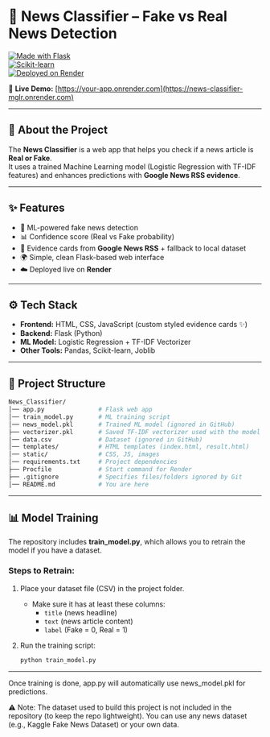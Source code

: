 # 📰 News Classifier – Fake vs Real News Detection  

[![Made with Flask](https://img.shields.io/badge/Made%20with-Flask-blue)](https://flask.palletsprojects.com/)  
[![Scikit-learn](https://img.shields.io/badge/ML-Scikit--learn-orange)](https://scikit-learn.org/)  
[![Deployed on Render](https://img.shields.io/badge/Deployed%20on-Render-green)](https://render.com/)  

🔗 **Live Demo:** [https://your-app.onrender.com](https://news-classifier-mglr.onrender.com)  

---

## 🚀 About the Project
The **News Classifier** is a web app that helps you check if a news article is **Real or Fake**.  
It uses a trained Machine Learning model (Logistic Regression with TF-IDF features) and enhances predictions with **Google News RSS evidence**.  

---

## ✨ Features
- 🧠 ML-powered fake news detection  
- 📊 Confidence score (Real vs Fake probability)  
- 🔎 Evidence cards from **Google News RSS** + fallback to local dataset  
- 🌍 Simple, clean Flask-based web interface  
- ☁️ Deployed live on **Render**
  
---

## ⚙️ Tech Stack
- **Frontend:** HTML, CSS, JavaScript (custom styled evidence cards ✨)  
- **Backend:** Flask (Python)  
- **ML Model:** Logistic Regression + TF-IDF Vectorizer  
- **Other Tools:** Pandas, Scikit-learn, Joblib  

---

## 📂 Project Structure
```bash
News_Classifier/
│── app.py               # Flask web app  
│── train_model.py       # ML training script  
│── news_model.pkl       # Trained ML model (ignored in GitHub)
├── vectorizer.pkl       # Saved TF-IDF vectorizer used with the model  
│── data.csv             # Dataset (ignored in GitHub)  
│── templates/           # HTML templates (index.html, result.html)  
│── static/              # CSS, JS, images  
│── requirements.txt     # Project dependencies
├── Procfile             # Start command for Render
├── .gitignore           # Specifies files/folders ignored by Git
│── README.md            # You are here
```

<hr>

## 📊 Model Training

The repository includes **train_model.py**, which allows you to retrain the model if you have a dataset.  

### Steps to Retrain:
1. Place your dataset file (CSV) in the project folder.  
   - Make sure it has at least these columns:  
     - `title` (news headline)  
     - `text` (news article content)  
     - `label` (Fake = 0, Real = 1)  

2. Run the training script:
   ```bash
   python train_model.py

---

 Once training is done, app.py will automatically use news_model.pkl for predictions.

⚠️ Note:
The dataset used to build this project is not included in the repository (to keep the repo lightweight).
You can use any news dataset (e.g., Kaggle Fake News Dataset) or your own data.

